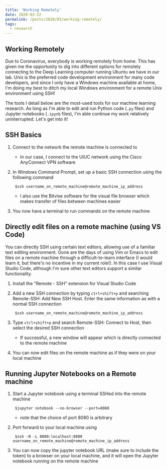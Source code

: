 ```yaml
---
title: 'Working Remotely'
date: 2020-03-22
permalink: /posts/2020/03/working-remotely/
tags:
  - research
---
```


## Working Remotely

Due to Coronavirus, everybody is working remotely from home. This has given me the opportunity to dig into different options for remotely connecting to the Deep Learning computer running Ubuntu we have in our lab. Unix is the preferred code development environment for many code developers, and since I only have a Windows machine available at home, I'm doing my best to ditch my local Windows environment for a remote Unix environment using SSH!

The tools I detail below are the most-used tools for our machine learning research. As long as I'm able to edit and run Python code (`.py` files) and Jupyter notebooks (`.ipynb` files), I'm able continue my work relatively uninterrupted. Let's get into it!

## SSH Basics

1. Connect to the network the remote machine is connected to
    - In our case, I connect to the UIUC network using the Cisco AnyConnect VPN software

1. In Windows Command Prompt, set up a basic SSH connection using the following command

        $ssh username_on_remote_machine@remote_machine_ip_address

    - I also use the Bitvise software for the visual file browser which makes transfer of files between machines easier

1. You now have a terminal to run commands on the remote machine

## Directly edit files on a remote machine (using VS Code)

You can directly SSH using certain text editors, allowing use of a familiar text editing environment. Gone are the days of using Vim or Emacs to edit files on a remote machine through a difficult-to-learn interface (I would learn it, but there's no incentive in my current role!). In this case I use Visual Studio Code, although I'm sure other text editors support a similar functionality.

1. Install the "Remote - SSH" extension for Visual Studio Code

1. Add a new SSH connection by typing `ctrl+shift+p` and searching Remote-SSH: Add New SSH Host.  Enter the same information as with a normal SSH connection

        $ssh username_on_remote_machine@remote_machine_ip_address

1. Type `ctrl+shift+p` and search Remote-SSH: Connect to Host, then select the desired SSH connection
    - If successful, a new window will appear which is directly connected to the remote machine

1. You can now edit files on the remote machine as if they were on your local machine

## Running Jupyter Notebooks on a Remote machine

1. Start a Jupyter notebook using a terminal SSHed into the remote machine

        $jupyter notebook --no-browser --port=8080
    - note that the choice of port 8080 is arbitrary

1. Port forward to your local machine using

        $ssh -N -L 8080:localhost:8080 username_on_remote_machine@remote_machine_ip_address

1. You can now copy the jupyter notebook URL (make sure to include the token) to a browser on your local machine, and it will open the Jupyter notebook running on the remote machine
